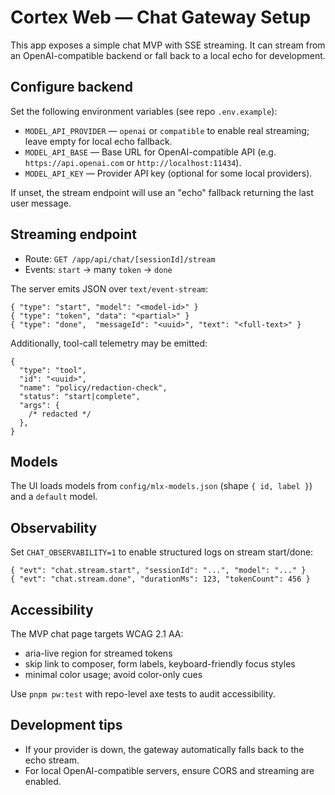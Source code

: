 # Cortex Web — Chat Gateway Setup

This app exposes a simple chat MVP with SSE streaming. It can stream from an OpenAI-compatible backend or fall back to a local echo for development.

## Configure backend

Set the following environment variables (see repo `.env.example`):

- `MODEL_API_PROVIDER` — `openai` or `compatible` to enable real streaming; leave empty for local echo fallback.
- `MODEL_API_BASE` — Base URL for OpenAI-compatible API (e.g. `https://api.openai.com` or `http://localhost:11434`).
- `MODEL_API_KEY` — Provider API key (optional for some local providers).

If unset, the stream endpoint will use an "echo" fallback returning the last user message.

## Streaming endpoint

- Route: `GET /app/api/chat/[sessionId]/stream`
- Events: `start` → many `token` → `done`

The server emits JSON over `text/event-stream`:

```jsonc
{ "type": "start", "model": "<model-id>" }
{ "type": "token", "data": "<partial>" }
{ "type": "done",  "messageId": "<uuid>", "text": "<full-text>" }
```

Additionally, tool-call telemetry may be emitted:

```jsonc
{
  "type": "tool",
  "id": "<uuid>",
  "name": "policy/redaction-check",
  "status": "start|complete",
  "args": {
    /* redacted */
  },
}
```

## Models

The UI loads models from `config/mlx-models.json` (shape `{ id, label }`) and a `default` model.

## Observability

Set `CHAT_OBSERVABILITY=1` to enable structured logs on stream start/done:

```jsonc
{ "evt": "chat.stream.start", "sessionId": "...", "model": "..." }
{ "evt": "chat.stream.done", "durationMs": 123, "tokenCount": 456 }
```

## Accessibility

The MVP chat page targets WCAG 2.1 AA:

- aria-live region for streamed tokens
- skip link to composer, form labels, keyboard-friendly focus styles
- minimal color usage; avoid color-only cues

Use `pnpm pw:test` with repo-level axe tests to audit accessibility.

## Development tips

- If your provider is down, the gateway automatically falls back to the echo stream.
- For local OpenAI-compatible servers, ensure CORS and streaming are enabled.
